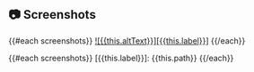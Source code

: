 ## :camera: Screenshots

{{#each screenshots}}
[![{{this.altText}}][{{this.label}}]]()
{{/each}}

{{#each screenshots}}
[{{this.label}}]: {{this.path}}
{{/each}}
